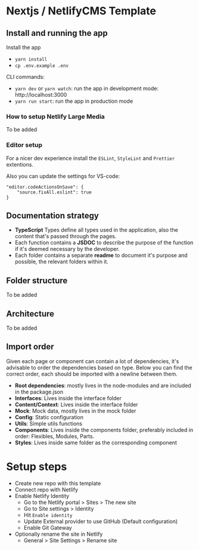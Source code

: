 # Nextjs / NetlifyCMS Template

## Install and running the app

Install the app

- `yarn install`
- `cp .env.example .env`

CLI commands:

- `yarn dev` or `yarn watch`: run the app in development mode: http://localhost:3000
- `yarn run start`: run the app in production mode

### How to setup Netlify Large Media

To be added

### Editor setup

For a nicer dev experience install the `ESLint`, `StyleLint` and `Prettier` extentions.

Also you can update the settings for VS-code:

```
"editor.codeActionsOnSave": {
    "source.fixAll.eslint": true
}
```

## Documentation strategy

- **TypeScript** Types define all types used in the application, also the content that's passed through the pages.
- Each function contains a **JSDOC** to describe the purpose of the function if it's deemed necessary by the developer.
- Each folder contains a separate **readme** to document it's purpose and possible, the relevant folders within it.

## Folder structure

To be added

## Architecture

To be added

## Import order

Given each page or component can contain a lot of dependencies, it's advisable to order the dependencies based on type. Below you can find the correct order, each should be imported with a newline between them.

- **Root dependencies**: mostly lives in the node-modules and are included in the package.json
- **Interfaces**: Lives inside the interface folder
- **Content/Context**: Lives inside the interface folder
- **Mock**: Mock data, mostly lives in the mock folder
- **Config**: Static configuration
- **Utils**: Simple utils functions
- **Components**: Lives inside the components folder, preferably included in order: Flexibles, Modules, Parts.
- **Styles**: Lives inside same folder as the corresponding component

# Setup steps

- Create new repo with this template
- Connect repo with Netlify
- Enable Netlify Identity
  - Go to the Netlify portal > Sites > The new site
  - Go to Site settings > Identity
  - Hit `Enable identity`
  - Update External provider to use GitHub (Default configuration)
  - Enable Git Gateway
- Optionally rename the site in Netlify
  - General > Site Settings > Rename site
